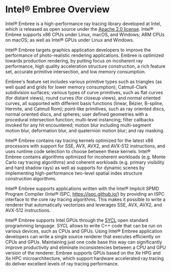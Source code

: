 Intel® Embree Overview
======================

Intel® Embree is a high-performance ray tracing library developed at
Intel, which is released as open source under the [Apache 2.0
license](http://www.apache.org/licenses/LICENSE-2.0). Intel® Embree
supports x86 CPUs under Linux, macOS, and Windows; ARM CPUs on macOS;
as well as Intel® GPUs under Linux and Windows.

Intel® Embree targets graphics application developers to improve the
performance of photo-realistic rendering applications. Embree is
optimized towards production rendering, by putting focus on incoherent
ray performance, high quality acceleration structure construction, a
rich feature set, accurate primitive intersection, and low memory
consumption.

Embree's feature set includes various primitive types such as
triangles (as well quad and grids for lower memory consumption);
Catmull-Clark subdivision surfaces; various types of curve primitives,
such as flat curves (for distant views), round curves (for closeup
views), and normal oriented curves, all supported with different basis
functions (linear, Bézier, B-spline, Hermite, and Catmull Rom);
point-like primitives, such as ray oriented discs, normal oriented
discs, and spheres; user defined geometries with a procedural
intersection function; multi-level instancing; filter callbacks
invoked for any hit encountered; motion blur including multi-segment
motion blur, deformation blur, and quaternion motion blur; and ray
masking.

Intel® Embree contains ray tracing kernels optimized for the latest
x86 processors with support for SSE, AVX, AVX2, and AVX-512
instructions, and uses runtime code selection to choose between these
kernels. Intel® Embree contains algorithms optimized for incoherent
workloads (e.g.  Monte Carlo ray tracing algorithms) and coherent
workloads (e.g. primary visibility and hard shadow rays) as well as
supports for dynamic scenes by implementing high-performance two-level
spatial index structure construction algorithms.

Intel® Embree supports applications written with the Intel® Implicit
SPMD Program Compiler (Intel® ISPC, <https://ispc.github.io/>) by
providing an ISPC interface to the core ray tracing
algorithms. This makes it possible to write a renderer that
automatically vectorizes and leverages SSE, AVX, AVX2, and AVX-512
instructions.

Intel® Embree supports Intel GPUs through the
[SYCL](https://www.khronos.org/sycl/) open standard programming
language. SYCL allows to write C++ code that can be run on various
devices, such as CPUs and GPUs. Using Intel® Embree application
developers can write a single source renderer that executes
efficiently on CPUs and GPUs. Maintaining just one code base
this way can significantly improve productivity and eliminate
inconsistencies between a CPU and GPU version of the renderer. Embree
supports GPUs based on the Xe HPG and Xe HPC microarchitecture,
which support hardware accelerated ray tracing do deliver excellent
levels of ray tracing performance.
